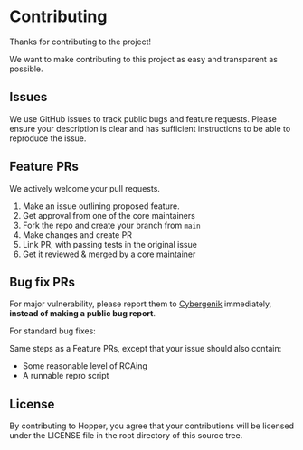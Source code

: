 # Contributing

Thanks for contributing to the project!

We want to make contributing to this project as easy and transparent as possible.

## Issues

We use GitHub issues to track public bugs and feature requests. Please ensure your description is
clear and has sufficient instructions to be able to reproduce the issue.

## Feature PRs

We actively welcome your pull requests.

1. Make an issue outlining proposed feature.
2. Get approval from one of the core maintainers
3. Fork the repo and create your branch from `main`
4. Make changes and create PR
5. Link PR, with passing tests in the original issue
6. Get it reviewed & merged by a core maintainer

## Bug fix PRs

For major vulnerability, please report them to [Cybergenik](mailto:cybergenik@gmail.com) immediately, **instead of making a public bug report**.

For standard bug fixes:

Same steps as a Feature PRs, except that your issue should also contain:
- Some reasonable level of RCAing
- A runnable repro script

## License

By contributing to Hopper, you agree that your contributions will be licensed
under the LICENSE file in the root directory of this source tree.
